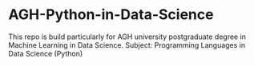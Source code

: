 # AGH-Python-in-Data-Science
This repo is build particularly for AGH university postgraduate degree in Machine Learning in Data Science. Subject: Programming Languages in Data Science (Python) 
